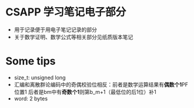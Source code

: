 # CSAPP 学习笔记电子部分
* 用于记录便于用电子笔记记录的部分
* 关于数学证明、数学公式等相关部分见纸质版本笔记

# Some tips
* size_t: unsigned long
* 汇编和离散群论编码中的奇偶校验位相反：前者是数学运算结果有**偶数个1**PF位置1 后者是bm中有**奇数个1**则第b_m+1（最低位的后1位）补1
* word: 2 bytes